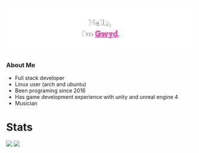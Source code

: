![screenshot1](https://raw.githubusercontent.com/Gwyd0/Gwyd0/main/msg.png)
### About Me
* Full stack developer 
* Linux user (arch and ubuntu)
* Been programing since 2016
* Has game development experience with unity and unreal engine 4
* Musician 

<div style="align: center;">
 <h1> Stats </h1>
 <img class="img" src="https://github-readme-stats.vercel.app/api?username=gwyd&show_icons=true&theme=tokyonight" />
 <img class="img" src="https://github-readme-stats.vercel.app/api/top-langs/?username=hussaino03&theme=radical&layout=compact" />
</div>
